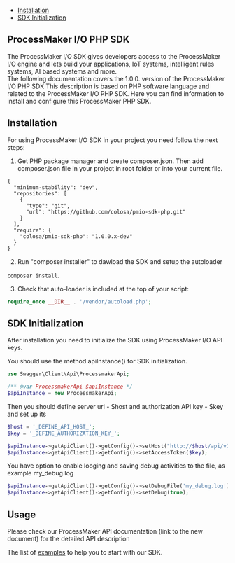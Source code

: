 * [Installation](#markdown-header-installation)
* [SDK Initialization](#markdown-header-sdk-initialization)


## ProcessMaker I/O PHP SDK

The ProcessMaker I/O SDK gives developers access to the ProcessMaker I/O engine and lets build your applications, IoT systems, intelligent rules systems, AI based systems and more.   
The following documentation covers the 1.0.0. version of the ProcessMaker I/O PHP SDK
This description is based on PHP software language and related to the ProcessMaker I/O PHP SDK. Here you can find information to install and configure this  ProcessMaker PHP SDK. 

## Installation

For using ProcessMaker I/O SDK  in your project you need follow the next steps:

1. Get PHP package manager and create composer.json. Then add composer.json file in your project in root folder or into your current file.

```
{
  "minimum-stability": "dev",
  "repositories": [
    {
      "type": "git",
      "url": "https://github.com/colosa/pmio-sdk-php.git"
    }
  ],
  "require": {
    "colosa/pmio-sdk-php": "1.0.0.x-dev"
  }
}
```

2.  Run "composer installer" to dawload the SDK and setup the autoloader

`composer install`.

3. Check that auto-loader is included at the top of your script:

```php
require_once __DIR__ . '/vendor/autoload.php';
```

## SDK Initialization

After installation you need to initialize the SDK using ProcessMaker I/O API keys.

You should use the method apiInstance() for SDK initialization. 

```php
use Swagger\Client\Api\ProcessmakerApi;

/** @var ProcessmakerApi $apiInstance */
$apiInstance = new ProcessmakerApi;
```
Then you should define server url - $host and authorization API key - $key and set up its

```php
$host = '_DEFINE_API_HOST_';
$key = '_DEFINE_AUTHORIZATION_KEY_';

$apiInstance->getApiClient()->getConfig()->setHost("http://$host/api/v1");
$apiInstance->getApiClient()->getConfig()->setAccessToken($key);
```
You have option to enable looging and saving debug activities to the file, as example my_debug.log 

```php
$apiInstance->getApiClient()->getConfig()->setDebugFile('my_debug.log');
$apiInstance->getApiClient()->getConfig()->setDebug(true);
```

## Usage 

Please check our ProcessMaker API documentation (link to the new document) for the detailed API description 

The list of [examples](USAGE.md) to help you to start with our SDK.




